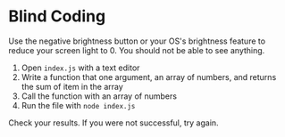 # Blind Coding

Use the negative brightness button or your OS's brightness feature to reduce your screen light to 0. You should not be able to see anything.

1. Open `index.js` with a text editor
2. Write a function that one argument, an array of numbers, and returns the sum of item in the array
3. Call the function with an array of numbers
4. Run the file with `node index.js`

Check your results. If you were not successful, try again.
